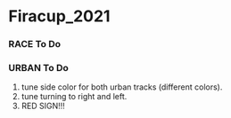 # Firacup_2021

### RACE To Do

### URBAN To Do
1) tune side color for both urban tracks (different colors).
2) tune turning to right and left.
3) RED SIGN!!!